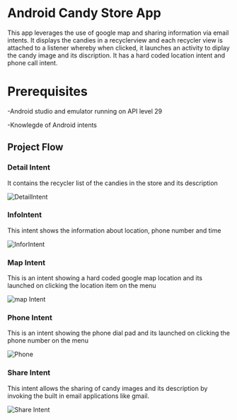 # Android Candy Store App

This app leverages the use of google map and sharing information via email intents. It displays the candies in a recyclerview and each recycler view is attached to a 
listener whereby when clicked, it launches an activity to diplay the candy image and its discription. It has a hard coded location intent and phone call intent.

# Prerequisites

-Android studio and emulator running on API level 29

-Knowlegde of Android intents


## Project Flow


### Detail Intent


It contains the recycler list of the candies in the store and its description


![DetailIntent](https://github.com/ochudidesterio/AAD-candy-coded/blob/master/images/DetailIntent.png?raw=true)



### InfoIntent


This intent shows the information about location, phone number and time


![InforIntent](https://github.com/ochudidesterio/AAD-candy-coded/blob/master/images/InfoIntent.png?raw=true)


### Map Intent


This is an intent showing a hard coded google map location and its launched on clicking the location item on the menu


![map Intent](https://github.com/ochudidesterio/AAD-candy-coded/blob/master/images/MapIntent.png?raw=true)



### Phone Intent


This is an intent showing the phone dial pad and its launched on clicking the phone number on the menu


![Phone](https://github.com/ochudidesterio/AAD-candy-coded/blob/master/images/PhoneIntent.png?raw=true)


### Share Intent


This intent allows the sharing of candy images and its description  by invoking the built in email applications like gmail.


![Share Intent](https://github.com/ochudidesterio/AAD-candy-coded/blob/master/images/ShareIntent.png?raw=true)



